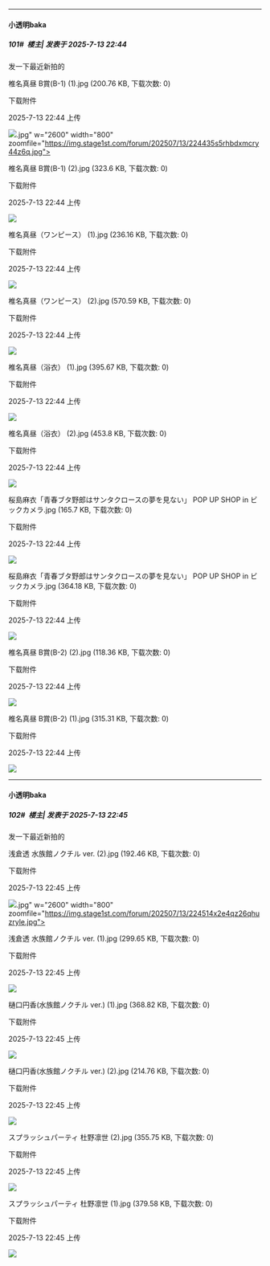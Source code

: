 ﻿
*****

####  小透明baka  
##### 101#         楼主| 发表于 2025-7-13 22:44

发一下最近新拍的

椎名真昼 B賞(B-1)  (1).jpg
(200.76 KB, 下载次数: 0)

下载附件

2025-7-13 22:44 上传

<img src="https://img.stage1st.com/forum/202507/13/224435s5rhbdxmcry44z6q.jpg" referrerpolicy="no-referrer">.jpg" w="2600" width="800" zoomfile="https://img.stage1st.com/forum/202507/13/224435s5rhbdxmcry44z6q.jpg">

椎名真昼 B賞(B-1)  (2).jpg
(323.6 KB, 下载次数: 0)

下载附件

2025-7-13 22:44 上传

<img src="https://img.stage1st.com/forum/202507/13/224435iyax3fsdhsyty0yd.jpg" referrerpolicy="no-referrer">

椎名真昼（ワンピース） (1).jpg
(236.16 KB, 下载次数: 0)

下载附件

2025-7-13 22:44 上传

<img src="https://img.stage1st.com/forum/202507/13/224435n71feefzrjzfv4de.jpg" referrerpolicy="no-referrer">

椎名真昼（ワンピース） (2).jpg
(570.59 KB, 下载次数: 0)

下载附件

2025-7-13 22:44 上传

<img src="https://img.stage1st.com/forum/202507/13/224436c99o90bg10j631y7.jpg" referrerpolicy="no-referrer">

椎名真昼（浴衣） (1).jpg
(395.67 KB, 下载次数: 0)

下载附件

2025-7-13 22:44 上传

<img src="https://img.stage1st.com/forum/202507/13/224436qcdcz43rlz886o6q.jpg" referrerpolicy="no-referrer">

椎名真昼（浴衣） (2).jpg
(453.8 KB, 下载次数: 0)

下载附件

2025-7-13 22:44 上传

<img src="https://img.stage1st.com/forum/202507/13/224436swzx55ymoj58mox5.jpg" referrerpolicy="no-referrer">

桜島麻衣「青春ブタ野郎はサンタクロースの夢を見ない」 POP UP SHOP in ビックカメラ.jpg
(165.7 KB, 下载次数: 0)

下载附件

2025-7-13 22:44 上传

<img src="https://img.stage1st.com/forum/202507/13/224436cgzp4g9vnizirmn4.jpg" referrerpolicy="no-referrer">

桜島麻衣「青春ブタ野郎はサンタクロースの夢を見ない」 POP UP SHOP in ビックカメラ.jpg
(364.18 KB, 下载次数: 0)

下载附件

2025-7-13 22:44 上传

<img src="https://img.stage1st.com/forum/202507/13/224436jibltzp47oilq4cy.jpg" referrerpolicy="no-referrer">

椎名真昼 B賞(B-2) (2).jpg
(118.36 KB, 下载次数: 0)

下载附件

2025-7-13 22:44 上传

<img src="https://img.stage1st.com/forum/202507/13/224436wfm9ee9fgyqgjcgj.jpg" referrerpolicy="no-referrer">

椎名真昼 B賞(B-2) (1).jpg
(315.31 KB, 下载次数: 0)

下载附件

2025-7-13 22:44 上传

<img src="https://img.stage1st.com/forum/202507/13/224437pp9z6d1pjvmdmj9b.jpg" referrerpolicy="no-referrer">

*****

####  小透明baka  
##### 102#         楼主| 发表于 2025-7-13 22:45

发一下最近新拍的

浅倉透 水族館ノクチル ver. (2).jpg
(192.46 KB, 下载次数: 0)

下载附件

2025-7-13 22:45 上传

<img src="https://img.stage1st.com/forum/202507/13/224514x2e4qz26qhuzryle.jpg" referrerpolicy="no-referrer">.jpg" w="2600" width="800" zoomfile="https://img.stage1st.com/forum/202507/13/224514x2e4qz26qhuzryle.jpg">

浅倉透 水族館ノクチル ver. (1).jpg
(299.65 KB, 下载次数: 0)

下载附件

2025-7-13 22:45 上传

<img src="https://img.stage1st.com/forum/202507/13/224515qcitt0t7jkft0rte.jpg" referrerpolicy="no-referrer">

樋口円香(水族館ノクチル ver.) (1).jpg
(368.82 KB, 下载次数: 0)

下载附件

2025-7-13 22:45 上传

<img src="https://img.stage1st.com/forum/202507/13/224518y3px33k3nmh1m3nn.jpg" referrerpolicy="no-referrer">

樋口円香(水族館ノクチル ver.) (2).jpg
(214.76 KB, 下载次数: 0)

下载附件

2025-7-13 22:45 上传

<img src="https://img.stage1st.com/forum/202507/13/224518viipic3irm3awi3t.jpg" referrerpolicy="no-referrer">

スプラッシュパーティ 杜野凛世  (2).jpg
(355.75 KB, 下载次数: 0)

下载附件

2025-7-13 22:45 上传

<img src="https://img.stage1st.com/forum/202507/13/224526h7yqu66hqfy5g6uu.jpg" referrerpolicy="no-referrer">

スプラッシュパーティ 杜野凛世  (1).jpg
(379.58 KB, 下载次数: 0)

下载附件

2025-7-13 22:45 上传

<img src="https://img.stage1st.com/forum/202507/13/224526fml5w7m7lmolr5m7.jpg" referrerpolicy="no-referrer">

